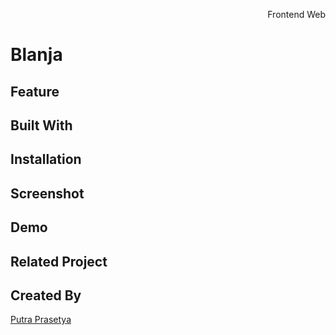 <p align="right">Frontend Web</p> 


# Blanja


## Feature


## Built With


## Installation


## Screenshot

## Demo

## Related Project

## Created By
[Putra Prasetya](https://github.com/putrapr)  
